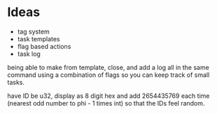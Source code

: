 # Ideas

- tag system
- task templates
- flag based actions
- task log

being able to make from template, close, and add a log all in the same command using a combination of flags so you can keep track of small tasks.

have ID be u32, display as 8 digit hex and add 2654435769 each time (nearest odd number to phi - 1 times int) so that the IDs feel random.
